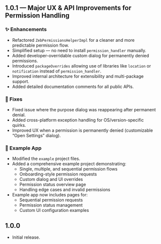 ## 1.0.1 — Major UX & API Improvements for Permission Handling
### ✨ Enhancements
- Refactored `ZebPermissionsHelperImpl` for a cleaner and more predictable permission flow.
- Simplified setup — no need to install `permission_handler` manually.
- Added developer-overridable custom dialog for permanently denied permissions.
- Introduced `packageOverrides` allowing use of libraries like `location` or `notification` instead of `permission_handler`.
- Improved internal architecture for extensibility and multi-package support.
- Added detailed documentation comments for all public APIs.

### 🐛 Fixes
- Fixed issue where the purpose dialog was reappearing after permanent denial.
- Added cross-platform exception handling for OS/version-specific quirks.
- Improved UX when a permission is permanently denied (customizable “Open Settings” dialog).

### 🧩 Example App
- Modified the `example` project files.
- Added a comprehensive example project demonstrating:
  - Single, multiple, and sequential permission flows
  - Onboarding-style permission requests
  - Custom dialog and UI overrides
  - Permission status overview page
  - Handling edge cases and invalid permissions
- Example app now includes pages for:
  - Sequential permission requests
  - Permission status management
  - Custom UI configuration examples

## 1.0.0
- Initial release.
